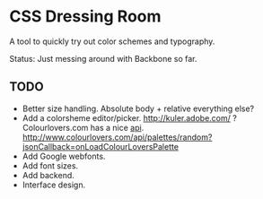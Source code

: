 CSS Dressing Room
=================

A tool to quickly try out color schemes and typography.


Status: Just messing around with Backbone so far.

TODO
----

* Better size handling. Absolute body + relative everything else?
* Add a colorsheme editor/picker. http://kuler.adobe.com/ ?
	Colourlovers.com has a nice [api](http://www.colourlovers.com/api).
	http://www.colourlovers.com/api/palettes/random?jsonCallback=onLoadColourLoversPalette
* Add Google webfonts.
* Add font sizes.
* Add backend.
* Interface design.